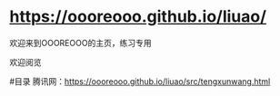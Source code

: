 # https://oooreooo.github.io/liuao/
欢迎来到OOOREOOO的主页，练习专用

欢迎阅览

#目录
腾讯网：https://oooreooo.github.io/liuao/src/tengxunwang.html
